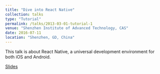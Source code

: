 ```yaml
---
title: "Dive into React Native"
collection: talks
type: "Tutorial"
permalink: /talks/2013-03-01-tutorial-1
venue: "Shenzhen Institute of Advanced Technology, CAS"
date: 2016-07-11
location: "Shenzhen, GD, China"
---
```


This talk is about React Native, a universal development environment for both iOS and Android.

[Slides](/files/react-native.pdf)